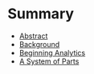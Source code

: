 # Summary

* [Abstract](README.md)
* [Background](01-background.md)
* [Beginning Analytics](02-beginning_analytics.md)
* [A System of Parts](03-a_system_of_parts.md)

